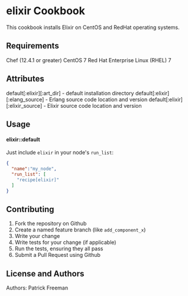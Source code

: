 elixir Cookbook
===============
This cookbook installs Elixir on CentOS and RedHat operating systems.

Requirements
------------
Chef (12.4.1 or greater)
CentOS 7
Red Hat Enterprise Linux (RHEL) 7

Attributes
----------
default[:elixir][:art_dir] - default installation directory
default[:elixir][:elang_source] - Erlang source code location and version
default[:elixir][:elixir_source] - Elixir source code location and version

Usage
-----
#### elixir::default

Just include `elixir` in your node's `run_list`:

```json
{
  "name":"my_node",
  "run_list": [
    "recipe[elixir]"
  ]
}
```

Contributing
------------
1. Fork the repository on Github
2. Create a named feature branch (like `add_component_x`)
3. Write your change
4. Write tests for your change (if applicable)
5. Run the tests, ensuring they all pass
6. Submit a Pull Request using Github

License and Authors
-------------------
Authors: 
Patrick Freeman
